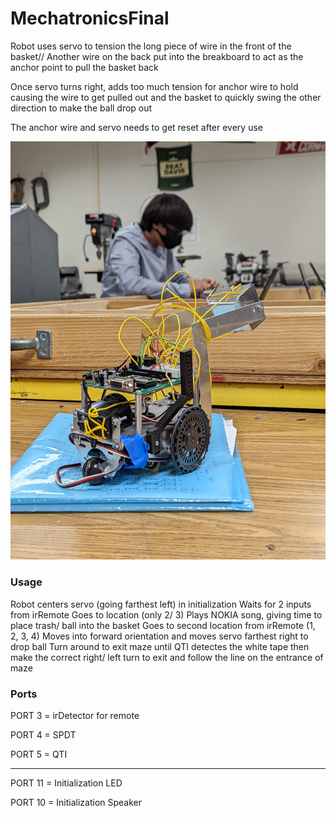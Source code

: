 # MechatronicsFinal
Robot uses servo to tension the long piece of wire in the front of the basket// Another wire on the back put into the breakboard to act as the anchor point to pull the basket back

Once servo turns right, adds too much tension for anchor wire to hold causing the wire to get pulled out and the basket to quickly swing the other direction to make the ball drop out

The anchor wire and servo needs to get reset after every use 

<img src = assets/BoeBot.jpg>

### Usage
Robot centers servo (going farthest left) in initialization 
Waits for 2 inputs from irRemote
Goes to location (only 2/ 3)
Plays NOKIA song, giving time to place trash/ ball into the basket
Goes to second location from irRemote (1, 2, 3, 4)
Moves into forward orientation and moves servo farthest right to drop ball
Turn around to exit maze until QTI detectes the white tape then make the correct right/ left turn to exit and follow the line on the entrance of maze

### Ports
PORT 3 = irDetector for remote

PORT 4 = SPDT

PORT 5 = QTI

-------------------------

PORT 11 = Initialization LED

PORT 10 = Initialization Speaker
